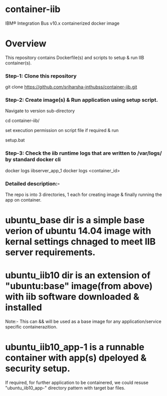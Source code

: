 # container-iib
IBM® Integration Bus v10.x  containerized docker image

# Overview

This repository contains Dockerfile(s) and scripts to setup & run IIB container(s).

### Step-1: Clone this repository

git clone https://github.com/sriharsha-inthubss/container-iib.git
		
### Step-2: Create image(s) & Run application using setup script.
Navigate to version sub-directory 

cd container-iib/

set execution permission on script file if required & run

setup.bat

### Step-3: Check the iib runtime logs that are written to /var/logs/ by standard docker cli

docker logs iibserver_app_1
docker logs <container_id>

### Detailed description:-

The repo is into 3 directories, 1 each for creating image & finally running the app on container.

# ubuntu_base dir is a simple base verion of ubuntu 14.04 image with kernal settings chnaged to meet IIB server requirements.

# ubuntu_iib10 dir is an extension of "ubuntu:base" image(from above) with iib software downloaded & installed

Note:-  This can && will be used as a base image for any application/service specific containerazition.

# ubuntu_iib10_app-1 is a runnable container with app(s) dpeloyed & security setup.

If required, for further application to be containered, we could resuse "ubuntu_iib10_app-<n>" directory pattern with target bar files.

